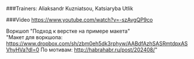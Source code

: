 ###Trainers: Aliaksandr Kuzniatsou, Katsiaryba Utlik

###Video
https://www.youtube.com/watch?v=-szAvgQP9co


Воркшоп "Подход к верстке на примере макета"	
"Макет для воркшопа: https://www.dropbox.com/sh/zbm0eh5dk3rphyw/AABdfAzhSASRmtdpxASVhyHVa?dl=0
По мотивам: http://habrahabr.ru/post/202408/"

